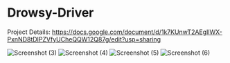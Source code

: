 # Drowsy-Driver

Project Details: https://docs.google.com/document/d/1k7KUnwT2AEgIlWX-PxnND8tDIPZVfyUCheQQW12Q87g/edit?usp=sharing

![Screenshot (3)](https://user-images.githubusercontent.com/60479691/96096820-114c0000-0ef2-11eb-8e0b-fa91b67bcfce.png)
![Screenshot (4)](https://user-images.githubusercontent.com/60479691/96096863-1e68ef00-0ef2-11eb-90d4-e172cfaf808c.png)
![Screenshot (5)](https://user-images.githubusercontent.com/60479691/96096910-2c1e7480-0ef2-11eb-9866-172508e79580.png)
![Screenshot (6)](https://user-images.githubusercontent.com/60479691/96096959-39d3fa00-0ef2-11eb-8225-db7c5602efdc.png)

